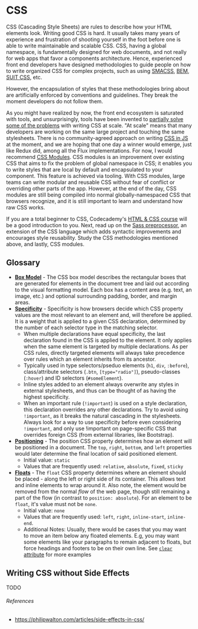 # CSS

CSS (Cascading Style Sheets) are rules to describe how your HTML elements look. Writing good CSS is hard. It usually takes many years of experience and frustration of shooting yourself in the foot before one is able to write maintainable and scalable CSS. CSS, having a global namespace, is fundamentally designed for web documents, and not really for web apps that favor a components architecture. Hence, experienced front end developers have designed methodologies to guide people on how to write organized CSS for complex projects, such as using [SMACSS](https://smacss.com/), [BEM](http://getbem.com/), [SUIT CSS](http://suitcss.github.io/), etc.

However, the encapsulation of styles that these methodologies bring about are artificially enforced by conventions and guidelines. They break the moment developers do not follow them.

As you might have realized by now, the front end ecosystem is saturated with tools, and unsurprisingly, tools have been invented to [partially solve some of the problems](https://speakerdeck.com/vjeux/react-css-in-js) with writing CSS at scale. "At scale" means that many developers are working on the same large project and touching the same stylesheets. There is no community-agreed approach on writing [CSS in JS](https://github.com/MicheleBertoli/css-in-js) at the moment, and we are hoping that one day a winner would emerge, just like Redux did, among all the Flux implementations. For now, I would recommend [CSS Modules](https://github.com/css-modules/css-modules). CSS modules is an improvement over existing CSS that aims to fix the problem of global namespace in CSS; it enables you to write styles that are local by default and encapsulated to your component. This feature is achieved via tooling. With CSS modules, large teams can write modular and reusable CSS without fear of conflict or overriding other parts of the app. However, at the end of the day, CSS modules are still being compiled into normal globally-namespaced CSS that browsers recognize, and it is still important to learn and understand how raw CSS works.

If you are a total beginner to CSS, Codecademy's [HTML & CSS course](https://www.codecademy.com/learn/learn-html-css) will be a good introduction to you. Next, read up on the [Sass preprocessor](http://sass-lang.com/), an extension of the CSS language which adds syntactic improvements and encourages style reusability. Study the CSS methodologies mentioned above, and lastly, CSS modules.

## Glossary

- [**Box Model**](https://developer.mozilla.org/en-US/docs/Web/CSS/CSS_Box_Model/Introduction_to_the_CSS_box_model) - The CSS box model describes the rectangular boxes that are generated for elements in the document tree and laid out according to the visual formatting model. Each box has a content area (e.g. text, an image, etc.) and optional surrounding padding, border, and margin areas.
- [**Specificity**](https://developer.mozilla.org/en-US/docs/Web/CSS/Specificity) - Specificity is how browsers decide which CSS property values are the most relevant to an element and, will therefore be applied. It is a weight that is applied to a given CSS declaration, determined by the number of each selector type in the matching selector.
  - When multiple declarations have equal specificity, the last declaration found in the CSS is applied to the element. It only applies when the same element is targeted by multiple declarations. As per CSS rules, directly targeted elements will always take precedence over rules which an element inherits from its ancestor.
  - Typically used in type selectors/pseduo elements (`h1`, `div`, `:before`), class/attribute selectors (`.btn`, `[type="radio"]`), pseudo-classes (`:hover`) and ID selectors (`#someElement`).
  - Inline styles added to an element always overwrite any styles in external stylesheets, and thus can be thought of as having the highest specificity.
  - When an important rule (`!important`) is used on a style declaration, this declaration overrides any other declarations. Try to avoid using `!important`, as it breaks the natural cascading in the stylesheets. Always look for a way to use specificity before even considering `!important`, and only use !important on page-specific CSS that overrides foreign CSS (from external libraries, like Bootstrap).
- [**Positioning**](https://developer.mozilla.org/en-US/docs/Web/CSS/position) - The position CSS property determines how an element will be positioned in a document. The `top`, `right`, `bottom`, and `left` properties would later determine the final location of said positioned element.
  - Initial value: `static`
  - Values that are frequently used: `relative`, `absolute`, `fixed`, `sticky`
- [**Floats**](https://developer.mozilla.org/en-US/docs/Web/CSS/float) - The `float` CSS property determines where an element should be placed - along the left or right side of its container. This allows text and inline elements to wrap around it. Also note, the element would be removed from the normal _flow_ of the web page, though still remaining a part of the flow (in contrast to `position: absolute`). For an element to be `float`, it's value must not be `none`.
  - Initial value: `none`
  - Values that are frequently used: `left`, `right`, `inline-start`, `inline-end`.
  - Additional Notes: Usually, there would be cases that you may want to move an item below any floated elements. E.g, you may want some elements like your paragraphs to remain adjacent to floats, but force headings and footers to be on their own line. See [`clear` attribute](https://developer.mozilla.org/en-US/docs/Web/CSS/clear) for more examples

## Writing CSS without Side Effects

TODO

###### References

- https://philipwalton.com/articles/side-effects-in-css/
